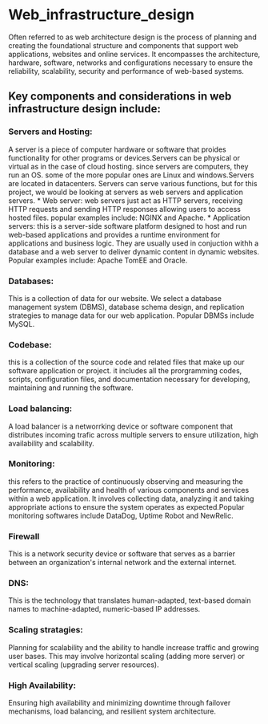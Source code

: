 # Web_infrastructure_design
Often referred to as web architecture design is the process of planning and creating the foundational structure and components that support web applications, websites and online services. It encompasses the architecture, hardware, software, networks and configurations necessary to ensure the reliability, scalability, security and performance of web-based systems.

## Key components and considerations in web infrastructure design include:

 ### Servers and Hosting: 
A server is a piece of computer hardware or software that proides functionality for other programs or devices.Servers can be physical or virtual as in the case of cloud hosting. since servers are computers, they run an OS. some of the more popular ones are Linux and windows.Servers are located in datacenters. Servers can serve various functions, but for this project, we would be looking at servers as web servers and application servers.
    * Web server: web servers just act as HTTP servers, receiving HTTP requests and sending HTTP responses allowing users to access hosted files. popular examples include: NGINX and Apache.
    * Application servers: this is a server-side software platform designed to host and run web-based applications and provides a runtime environment for applications and business logic. They are usually used in conjuction withh a database and a web server to deliver dynamic content in dynamic websites. Popular examples include: Apache TomEE and Oracle.

### Databases:
 This is a collection of data for our website. We select a database management system (DBMS), database schema design, and replication strategies to manage data for our web application. Popular DBMSs include MySQL.

### Codebase:
 this is a collection of the source code and related files that make up our software application or project. it includes all the prorgramming codes, scripts, configuration files, and documentation necessary for developing, maintaining and running the software. 

 ### Load balancing:
 A load balancer is a networrking device or software component that distributes incoming trafic across multiple servers to ensure utilization, high availability and scalability. 

 ### Monitoring:
 this refers to the practice of continuously observing and measuring the performance, availability and health of various components and services within a web application. It involves collecting data, analyzing it and taking appropriate actions to ensure the system operates as expected.Popular monitoring softwares include DataDog, Uptime Robot and NewRelic.

 ### Firewall
This is a network security device or software that serves as a barrier between an organization's internal network and the external internet.

### DNS:
This is the technology that translates human-adapted, text-based domain names to machine-adapted, numeric-based IP addresses.

### Scaling stratagies: 
Planning for scalability and the ability to handle increase traffic and growing user bases. This may involve horizontal scaling (adding more server) or vertical scaling (upgrading server resources).

### High Availability:
Ensuring high availability and minimizing downtime through failover mechanisms, load balancing, and resilient system architecture.
